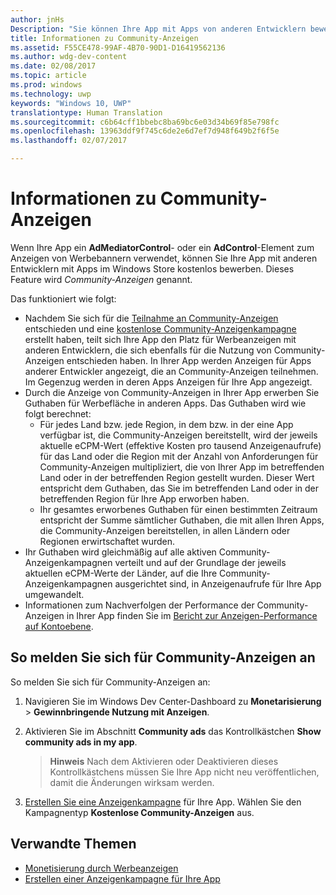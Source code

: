 ```yaml
---
author: jnHs
Description: "Sie können Ihre App mit Apps von anderen Entwicklern bewerben. Dieses Feature wird Community-Anzeigen genannt."
title: Informationen zu Community-Anzeigen
ms.assetid: F55CE478-99AF-4B70-90D1-D16419562136
ms.author: wdg-dev-content
ms.date: 02/08/2017
ms.topic: article
ms.prod: windows
ms.technology: uwp
keywords: "Windows 10, UWP"
translationtype: Human Translation
ms.sourcegitcommit: c6b64cff1bbebc8ba69bc6e03d34b69f85e798fc
ms.openlocfilehash: 13963ddf9f745c6de2e6d7ef7d948f649b2f6f5e
ms.lasthandoff: 02/07/2017

---
```


# <a name="about-community-ads"></a>Informationen zu Community-Anzeigen

Wenn Ihre App ein **AdMediatorControl**- oder ein **AdControl**-Element zum Anzeigen von Werbebannern verwendet, können Sie Ihre App mit anderen Entwicklern mit Apps im Windows Store kostenlos bewerben. Dieses Feature wird *Community-Anzeigen* genannt.  

Das funktioniert wie folgt:

* Nachdem Sie sich für die [Teilnahme an Community-Anzeigen](#how-to-opt-in-to-community-ads) entschieden und eine [kostenlose Community-Anzeigenkampagne](create-an-ad-campaign-for-your-app.md) erstellt haben, teilt sich Ihre App den Platz für Werbeanzeigen mit anderen Entwicklern, die sich ebenfalls für die Nutzung von Community-Anzeigen entschieden haben. In Ihrer App werden Anzeigen für Apps anderer Entwickler angezeigt, die an Community-Anzeigen teilnehmen. Im Gegenzug werden in deren Apps Anzeigen für Ihre App angezeigt.
* Durch die Anzeige von Community-Anzeigen in Ihrer App erwerben Sie Guthaben für Werbefläche in anderen Apps. Das Guthaben wird wie folgt berechnet:
  * Für jedes Land bzw. jede Region, in dem bzw. in der eine App verfügbar ist, die Community-Anzeigen bereitstellt, wird der jeweils aktuelle eCPM-Wert (effektive Kosten pro tausend Anzeigenaufrufe) für das Land oder die Region mit der Anzahl von Anforderungen für Community-Anzeigen multipliziert, die von Ihrer App im betreffenden Land oder in der betreffenden Region gestellt wurden. Dieser Wert entspricht dem Guthaben, das Sie im betreffenden Land oder in der betreffenden Region für Ihre App erworben haben.
  * Ihr gesamtes erworbenes Guthaben für einen bestimmten Zeitraum entspricht der Summe sämtlicher Guthaben, die mit allen Ihren Apps, die Community-Anzeigen bereitstellen, in allen Ländern oder Regionen erwirtschaftet wurden.
* Ihr Guthaben wird gleichmäßig auf alle aktiven Community-Anzeigenkampagnen verteilt und auf der Grundlage der jeweils aktuellen eCPM-Werte der Länder, auf die Ihre Community-Anzeigenkampagnen ausgerichtet sind, in Anzeigenaufrufe für Ihre App umgewandelt.
* Informationen zum Nachverfolgen der Performance der Community-Anzeigen in Ihrer App finden Sie im [Bericht zur Anzeigen-Performance auf Kontoebene](advertising-performance-report.md#account-level-advertising-performance-report).

## <a name="how-to-opt-in-to-community-ads"></a>So melden Sie sich für Community-Anzeigen an

So melden Sie sich für Community-Anzeigen an:

1. Navigieren Sie im Windows Dev Center-Dashboard zu **Monetarisierung** &gt; **Gewinnbringende Nutzung mit Anzeigen**.
2. Aktivieren Sie im Abschnitt **Community ads** das Kontrollkästchen **Show community ads in my app**.
   > **Hinweis**  Nach dem Aktivieren oder Deaktivieren dieses Kontrollkästchens müssen Sie Ihre App nicht neu veröffentlichen, damit die Änderungen wirksam werden.

3. [Erstellen Sie eine Anzeigenkampagne](create-an-ad-campaign-for-your-app.md) für Ihre App. Wählen Sie den Kampagnentyp **Kostenlose Community-Anzeigen** aus.


## <a name="related-topics"></a>Verwandte Themen

* [Monetisierung durch Werbeanzeigen](monetize-with-ads.md)
* [Erstellen einer Anzeigenkampagne für Ihre App](create-an-ad-campaign-for-your-app.md)

